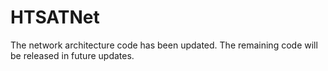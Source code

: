 # HTSATNet
The network architecture code has been updated. The remaining code will be released in future updates.

